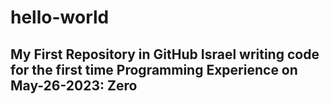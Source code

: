 # hello-world
My First Repository in GitHub
Israel writing code for the first time
Programming Experience on May-26-2023: **Zero**
---
